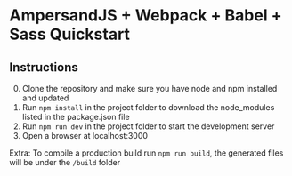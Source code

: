 # AmpersandJS + Webpack + Babel + Sass Quickstart

## Instructions
0. Clone the repository and make sure you have node and npm installed and updated
1. Run `npm install` in the project folder to download the node_modules listed in the package.json file
2. Run `npm run dev` in the project folder to start the development server
3. Open a browser at localhost:3000

Extra: To compile a production build run `npm run build`, the generated files will be under the `/build` folder
